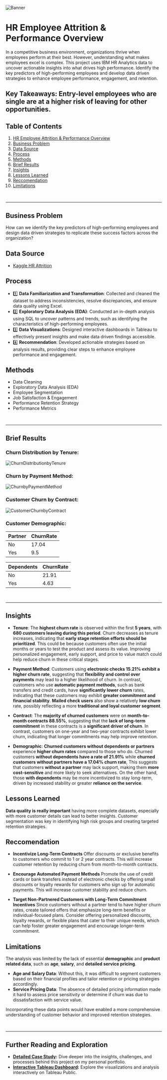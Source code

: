 ![Banner](HR%20Employee%20Attrition%20Banner.png)

# HR Employee Attrition & Performance Overview

In a competitive business environment, organizations thrive when employees perform at their best. However, understanding what makes employees excel is complex. This project uses IBM HR Analytics data to uncover actionable insights into what drives high performance. Identify the key predictors of high-performing employees and develop data driven strategies to enhance employee performance, engagement, and retention.

## Key Takeaways: Entry-level employees who are single are at a higher risk of leaving for other opportunities.

## Table of Contents

1. [HR Employee Attrition & Performance Overview](#hr-employee-attrition-performance-overview)
2. [Business Problem](#business-problem)
3. [Data Source](#data-source)
4. [Process](#process)
5. [Methods](#methods)
6. [Brief Results](#brief-results)
7. [Insights](#insights)
8. [Lessons Learned](#lessons-learned)
9. [Reccomendation](#reccomendation)
10. [Limitations](#limitations)

<Br>

---

## Business Problem
How can we identify the key predictors of high-performing employees and design data driven strategies to replicate these success factors across the organization?

## Data Source
- [Kaggle HR Attrition](https://www.kaggle.com/datasets/pavansubhasht/ibm-hr-analytics-attrition-dataset)

## Process
- 1️⃣ **Data Familiarization and Transformation**: Collected and cleaned the dataset to address inconsistencies, resolve discrepancies, and ensure data quality using Excel.
- 2️⃣ **Exploratory Data Analysis (EDA)**: Conducted an in-depth analysis using SQL to uncover patterns and trends, such as identifying the characteristics of high-performing employees.
- 3️⃣ **Data Visualizations**: Designed interactive dashboards in Tableau to effectively present insights and make data driven findings accessible.
- 4️⃣ **Recommendation**: Developed actionable strategies based on analysis results, providing clear steps to enhance employee performance and engagement.

## Methods
- Data Cleaning
- Exploratory Data Analysis (EDA)
- Employee Segmentation
- Job Satisfaction & Engagement
- Performance Retention Strategy
- Performance Metrics

<Br>
  
---

## Brief Results

### Churn Distribution by Tenure:
![ChurnDistributionbyTenure](Images/ChurnDistributionbyTenure.png)

### Churn by Payment Method:
![ChurnbyPaymentMethod](Images/ChurnbyPaymentMethod.png)

### Customer Churn by Contract:
![CustomerChurnbyContract](Images/CustomerChurnbyContract.png)

### Customer Demographic:

| Partner | ChurnRate |
|---------|-----------|
| No      | 17.04     |
| Yes     | 9.5       |

| Dependents | ChurnRate |
|------------|-----------|
| No         | 21.91     |
| Yes        | 4.63      |

<Br>

---

## Insights

- **Tenure**: The **highest churn rate** is observed within the first **5 years**, with **680 customers leaving during this period**. Churn decreases as tenure increases, indicating that **early stage retention efforts should be prioritized**. This could be because customers often use the initial months or years to test the product and assess its value. Improving personalized engagement, early support, and price to value match could help reduce churn in these critical stages.

- **Payment Method**: Customers using **electronic checks 15.21% exhibit a higher churn rate**, suggesting that **flexibility and control over payments** may lead to a higher likelihood of churn. In contrast, customers who use **automatic payment methods**, such as bank transfers and credit cards, have **significantly lower churn** rates, indicating that these customers may exhibit **greater commitment and financial stability**. **Mailed check users** also show a relatively **low churn** rate, possibly reflecting a more **traditional and loyal customer segment**.

- **Contract**: The **majority of churned customers** were on **month-to-month contracts 88.55%**, suggesting that the **lack of long-term commitment** in these contracts is a **significant driver of churn**. In contrast, customers on one-year and two-year contracts exhibit lower churn, indicating that longer commitments may help improve retention.

- **Demographic**: **Churned customers without dependents or partners** experience **higher churn rates** compared to those who do. Churned customers **without dependents have a rate of 21.91%** while **churned customers without partners have a 17.04% churn rate**, This suggests that customers **without a partner** may lack support, making them **more cost-sensitive** and more likely to seek alternatives. On the other hand, those **with dependents** may be more incentivized to stay long-term, driven by increased stability or greater **reliance on the service**.

## Lessons Learned

**Data quality is really important** having more complete datasets, especially with more customer details can lead to better insights. Customer segmentation was key in identifying high risk groups and creating targeted retention strategies. 

## Reccomendation

- **Incentivize Long-Term Contracts**
Offer discounts or exclusive benefits to customers who commit to 1 or 2 year contracts. This will increase customer retention by reducing churn from month-to-month contracts.

- **Encourage Automated Payment Methods**
Promote the use of credit cards or bank transfers instead of electronic checks by offering small discounts or loyalty rewards for customers who sign up for automatic payments. This will increase customer stability and reduce churn.

- **Target Non-Partnered Customers with Long-Term Commitment Incentives**
Since customers without a partner tend to have higher churn rates, create tailored offers that emphasize long-term benefits or individual-focused plans. Consider offering personalized discounts, loyalty rewards, or flexible plans that cater to their unique needs, which can help foster greater engagement and encourage longer-term commitment.

## Limitations

The analysis was limited by the lack of essential **demographic** and **product related data**, such as **age**, **salary**, and **detailed service pricing**.

- **Age and Salary Data**: Without this, it was difficult to segment customers based on their financial profiles and tailor retention or pricing strategies accordingly.
- **Service Pricing Data**: The absence of detailed pricing information made it hard to assess price sensitivity or determine if churn was due to dissatisfaction with service value.

Incorporating these data points would have enabled a more comprehensive understanding of customer behavior and improved retention strategies.

<Br>

---

## Further Reading and Exploration

- **[Detailed Case Study](https://link-to-your-notion.com):** Dive deeper into the insights, challenges, and processes behind this project on my personal portfolio.  
- **[Interactive Tableau Dashboard](https://public.tableau.com/app/profile/aileen.q/viz/TelcoCustomerChurn_17359555698340/Dashboard2?publish=yes):** Explore the visualizations and analysis interactively on Tableau Public.  
